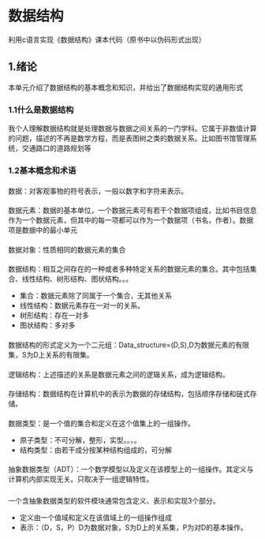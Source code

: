 # 数据结构
利用c语言实现《数据结构》课本代码（原书中以伪码形式出现）
## 1.绪论
本单元介绍了数据结构的基本概念和知识，并给出了数据结构实现的通用形式
### 1.1什么是数据结构
   我个人理解数据结构就是处理数据与数据之间关系的一门学科。它属于非数值计算的问题，描述的不再是数学方程，而是表图树之类的数据关系。比如图书馆管理系统，交通路口的道路规划等
### 1.2基本概念和术语
   #### 
   数据：对客观事物的符号表示，一般以数字和字符来表示。
   #### 
   数据元素：数据的基本单位，一个数据元素可有若干个数据项组成，比如书目信息作为一个数据元素，但其中的每一项都可以作为一个数据项（书名，作者）。数据项是数据中的最小单元
   #### 
   数据对象：性质相同的数据元素的集合
   ####
   数据结构：相互之间存在的一种或者多种特定关系的数据元素的集合。其中包括集合、线性结构、树形结构、图状结构。。。
   * 集合：数据元素除了同属于一个集合，无其他关系
   * 线性结构：数据元素存在一对一的关系。
   * 树形结构：存在一对多
   * 图状结构：多对多
   ####
   数据结构的形式定义为一个二元组：Data_structure=(D,S),D为数据元素的有限集，S为D上关系的有限集。
   ####
   逻辑结构：上述描述的关系是数据元素之间的逻辑关系，成为逻辑结构。
   ####
   存储结构：数据结构在计算机中的表示为数据的存储结构，包括顺序存储和链式存储。
   ####
   数据类型：是一个值的集合和定义在这个值集上的一组操作。
   * 原子类型：不可分解，整形，实型。。。。
   * 结构类型：由若干成分按某种结构组成的，可分解
   ####
   抽象数据类型（ADT）：一个数学模型以及定义在该模型上的一组操作。其定义与计算机内部实现无关。只取决于一组逻辑特性。
   #####
   一个含抽象数据类型的软件模块通常包含定义、表示和实现3个部分。
   * 定义由一个值域和定义在该值域上的一组操作组成
   * 表示：（D，S，P）D为数据对象，S为D上的关系集，P为对D的基本操作。
   
   
   
